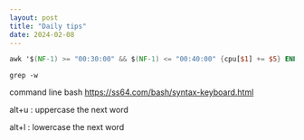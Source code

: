 ```yaml
---
layout: post
title: "Daily tips"
date: 2024-02-08
---
```


````awk
awk '$(NF-1) >= "00:30:00" && $(NF-1) <= "00:40:00" {cpu[$1] += $5} END {for (cmd in cpu) print cmd, cpu[cmd]}' /tmp/acct_dump | sort -k 2 -n > sort-add-elasptedtime
````


````
grep -w
````

command line bash https://ss64.com/bash/syntax-keyboard.html

alt+u : uppercase the next word

alt+l : lowercase the next word



